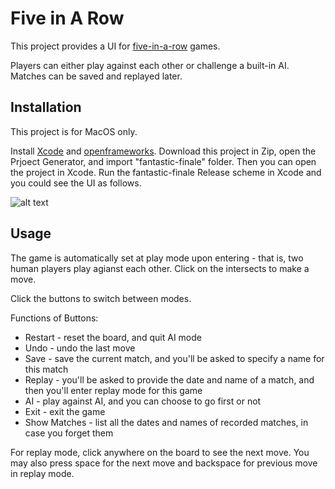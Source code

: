 # Five in A Row

This project provides a UI for [five-in-a-row](https://en.wikipedia.org/wiki/Gomoku) games. 

Players can either play against each other or challenge a built-in AI. Matches can be saved and replayed later.

## Installation

This project is for MacOS only. 

Install [Xcode](https://developer.apple.com/xcode/) and [openframeworks](https://openframeworks.cc). Download this project in Zip, open the Prjoect Generator, and import "fantastic-finale" folder. Then you can open the project in Xcode. Run the fantastic-finale Release scheme in Xcode and you could see the UI as follows.

![alt text](https://github.com/CS126FA19/fantastic-finale-leoyang429/blob/master/fantastic-finale/bin/data/Screen%20Shot%202019-12-11%20at%203.00.10%20PM.png)

## Usage

The game is automatically set at play mode upon entering - that is, two human players play agianst each other. Click on the intersects to make a move.

Click the buttons to switch between modes.

Functions of Buttons:
 - Restart - reset the board, and quit AI mode
 - Undo - undo the last move
 - Save - save the current match, and you'll be asked to specify a name for this match
 - Replay - you'll be asked to provide the date and name of a match, and then you'll enter replay mode for this game
 - AI - play against AI, and you can choose to go first or not
 - Exit - exit the game
 - Show Matches - list all the dates and names of recorded matches, in case you forget them

For replay mode, click anywhere on the board to see the next move. You may also press space for the next move and backspace for previous move in replay mode.
